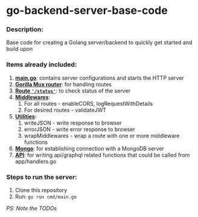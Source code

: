 # go-backend-server-base-code
### Description:
Base code for creating a Golang server/backend to quickly get started and build upon

### Items already included:
1. [**main.go**](https://github.com/ABHINAV-SUREKA/go-backend-server-base-code/blob/main/cmd/main.go#L9): contains server configurations and starts the HTTP server
2. [**Gorilla Mux router**](https://github.com/ABHINAV-SUREKA/go-backend-server-base-code/blob/main/internal/app/routes.go#L11): for handling routes
3. [**Route `'/status'`**](https://github.com/ABHINAV-SUREKA/go-backend-server-base-code/blob/main/internal/app/routes.go#L13): to check status of the server
4. [**Middlewares**](https://github.com/ABHINAV-SUREKA/go-backend-server-base-code/blob/main/internal/app/middleware.go):
   1. For all routes - enableCORS, logRequestWithDetails
   2. For desired routes - validateJWT
5. [**Utilities**](https://github.com/ABHINAV-SUREKA/go-backend-server-base-code/blob/main/internal/app/utilities.go):
   1. writeJSON - write response to browser
   2. errorJSON - write error response to browser
   3. wrapMiddlewares - wrap a route with one or more middleware functions
6. [**Mongo**](https://github.com/ABHINAV-SUREKA/go-backend-server-base-code/blob/main/internal/db/mongo.go): for establishing connection with a MongoDB server
7. [**API**](https://github.com/ABHINAV-SUREKA/go-backend-server-base-code/blob/main/internal/api): for writing api/graphql related functions that could be called from app/handlers.go

### Steps to run the server:
1. Clone this repository
2. Run: `go run cmd/main.go`

_PS: Note the TODOs_
